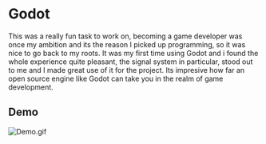 # Godot
This was a really fun task to work on, becoming a game developer was once my ambition and its the reason I  picked up programming, so it was nice to go back to my roots. It was my first time using Godot and i found the whole experience quite pleasant, the signal system in particular, stood out to me and I made great use of it for the project. Its impresive how far an open source engine like Godot can take you in the realm of game development.
## Demo
![Demo.gif](https://github.com/hrideshmg/amfoss-tasks/blob/main/task-12/assets/demo.gif)